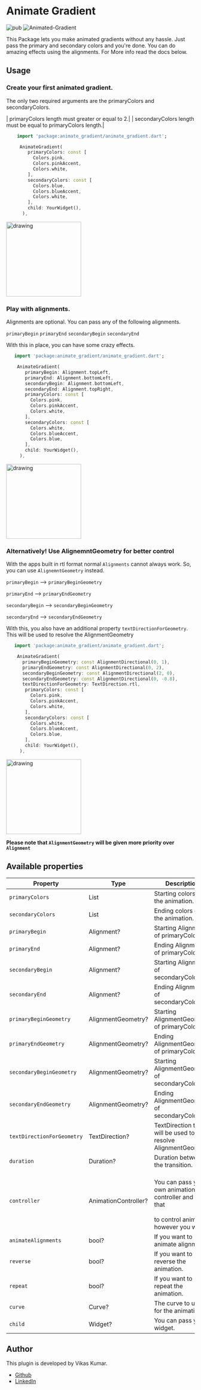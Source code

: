 # Animate Gradient

![pub](https://img.shields.io/badge/pub-v0.0.3-blue) ![Animated-Gradient](https://img.shields.io/badge/Animated--Gradient-passing-brightgreen)

This Package lets you make animated gradients without any hassle. Just pass the primary and secondary colors and you're done.
You can do amazing effects using the alignments. For More info read the docs below.

## Usage

### Create your first animated gradient.

The only two required arguments are the primaryColors and secondaryColors.

| primaryColors length must greater or equal to 2.|
| secondaryColors length must be equal to primaryColors length.|

```dart
    import 'package:animate_gradient/animate_gradient.dart';

     AnimateGradient(
        primaryColors: const [
          Colors.pink,
          Colors.pinkAccent,
          Colors.white,
        ],
        secondaryColors: const [
          Colors.blue,
          Colors.blueAccent,
          Colors.white,
        ],
        child: YourWidget(),
      ),
```

<img src="https://user-images.githubusercontent.com/48128175/174312925-0da71117-f4cd-4275-a83f-6e8993d5a02e.gif" alt="drawing" width="200"/>

### Play with alignments.

Alignments are optional. You can pass any of the following alignments.

`primaryBegin`
`primaryEnd`
`secondaryBegin`
`secondaryEnd`

With this in place, you can have some crazy effects.

```dart
   import 'package:animate_gradient/animate_gradient.dart';

    AnimateGradient(
       primaryBegin: Alignment.topLeft,
       primaryEnd: Alignment.bottomLeft,
       secondaryBegin: Alignment.bottomLeft,
       secondaryEnd: Alignment.topRight,
       primaryColors: const [
         Colors.pink,
         Colors.pinkAccent,
         Colors.white,
       ],
       secondaryColors: const [
         Colors.white,
         Colors.blueAccent,
         Colors.blue,
       ],
       child: YourWidget(),
     ),
```

<img src="https://user-images.githubusercontent.com/48128175/174311300-d3d0fa14-9bf6-4345-a450-d91ef080a9a7.gif" alt="drawing" width="200"/>

### Alternatively! Use AlignemntGeometry for better control

With the apps built in rtl format normal `Alignments` cannot always work.
So, you can use `AlignemntGeometry` instead.

`primaryBegin` --> `primaryBeginGeometry`

`primaryEnd` --> `primaryEndGeometry`

`secondaryBegin` --> `secondaryBeginGeometry`

`secondaryEnd` --> `secondaryEndGeometry`

With this, you also have an additional property `textDirectionForGeometry`.
This will be used to resolve the AlignmentGeometry

```dart
   import 'package:animate_gradient/animate_gradient.dart';

    AnimateGradient(
      primaryBeginGeometry: const AlignmentDirectional(0, 1),
      primaryEndGeometry: const AlignmentDirectional(0, 2),
      secondaryBeginGeometry: const AlignmentDirectional(2, 0),
      secondaryEndGeometry: const AlignmentDirectional(0, -0.8),
      textDirectionForGeometry: TextDirection.rtl,
       primaryColors: const [
         Colors.pink,
         Colors.pinkAccent,
         Colors.white,
       ],
       secondaryColors: const [
         Colors.white,
         Colors.blueAccent,
         Colors.blue,
       ],
       child: YourWidget(),
     ),
```

<img src="https://github.com/Vikaskumar75/Animated-Gradient/assets/48128175/726471f7-68df-4c90-9bf7-177aff788d28" alt="drawing" width="200"/>

**Please note that `AlignmentGeometry` will be given more priority over `Alignment`**

## Available properties

| Property                   | Type                 | Description                                                                                                      |
| -------------------------- | -------------------- | ---------------------------------------------------------------------------------------------------------------- |
| `primaryColors`            | List                 | Starting colors of the animation.                                                                                |
| `secondaryColors`          | List                 | Ending colors of the animation.                                                                                  |
| `primaryBegin`             | Alignment?           | Starting Alignment of primaryColors.                                                                             |
| `primaryEnd`               | Alignment?           | Ending Alignment of primaryColors.                                                                               |
| `secondaryBegin`           | Alignment?           | Starting Alignment of secondaryColors.                                                                           |
| `secondaryEnd`             | Alignment?           | Ending Alignment of secondaryColors.                                                                             |
| `primaryBeginGeometry`     | AlignmentGeometry?   | Starting AlignmentGeometry of primaryColors.                                                                     |
| `primaryEndGeometry`       | AlignmentGeometry?   | Ending AlignmentGeometry of primaryColors.                                                                       |
| `secondaryBeginGeometry`   | AlignmentGeometry?   | Starting AlignmentGeometry of secondaryColors.                                                                   |
| `secondaryEndGeometry`     | AlignmentGeometry?   | Ending AlignmentGeometry of secondaryColors.                                                                     |
| `textDirectionForGeometry` | TextDirection?       | TextDirection that will be used to resolve AlignmentGeometry                                                     |
| `duration`                 | Duration?            | Duration between the transition.                                                                                 |
| `controller`               | AnimationController? | <br> You can pass your own animation controller and use that</br><br>to control animation however you want.</br> |
| `animateAlignments`        | bool?                | If you want to animate alignments.                                                                               |
| `reverse`                  | bool?                | If you want to reverse the animation.                                                                            |
| `repeat`                   | bool?                | If you want to repeat the animation.                                                                             |
| `curve`                    | Curve?               | The curve to use for the animation.                                                                              |
| `child`                    | Widget?              | You can pass your widget.                                                                                        |

## Author

This plugin is developed by Vikas Kumar.

- [Github](https://github.com/Vikaskumar75)
- [LinkedIn](https://www.linkedin.com/in/vikas-kumar-6564a7185/)
